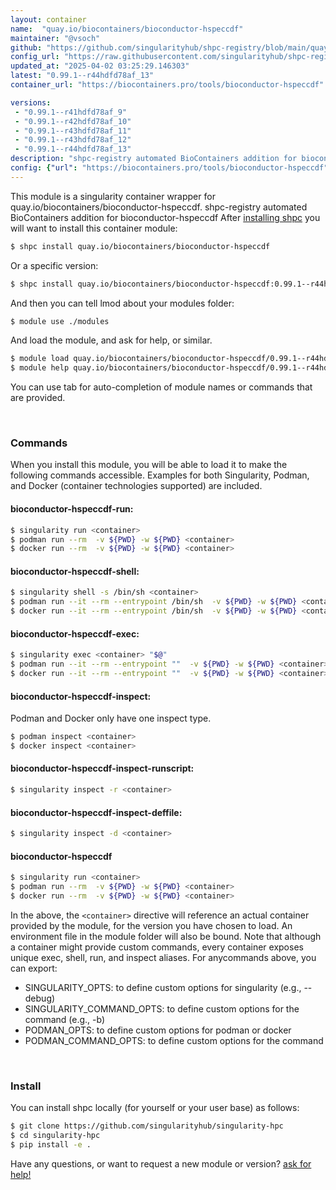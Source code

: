 ```yaml
---
layout: container
name:  "quay.io/biocontainers/bioconductor-hspeccdf"
maintainer: "@vsoch"
github: "https://github.com/singularityhub/shpc-registry/blob/main/quay.io/biocontainers/bioconductor-hspeccdf/container.yaml"
config_url: "https://raw.githubusercontent.com/singularityhub/shpc-registry/main/quay.io/biocontainers/bioconductor-hspeccdf/container.yaml"
updated_at: "2025-04-02 03:25:29.146303"
latest: "0.99.1--r44hdfd78af_13"
container_url: "https://biocontainers.pro/tools/bioconductor-hspeccdf"

versions:
 - "0.99.1--r41hdfd78af_9"
 - "0.99.1--r42hdfd78af_10"
 - "0.99.1--r43hdfd78af_11"
 - "0.99.1--r43hdfd78af_12"
 - "0.99.1--r44hdfd78af_13"
description: "shpc-registry automated BioContainers addition for bioconductor-hspeccdf"
config: {"url": "https://biocontainers.pro/tools/bioconductor-hspeccdf", "maintainer": "@vsoch", "description": "shpc-registry automated BioContainers addition for bioconductor-hspeccdf", "latest": {"0.99.1--r44hdfd78af_13": "sha256:856a69c455a0baf84b5c1bcd372f74feec4e0f27bbc7d5f4e8a3f4b352ab1853"}, "tags": {"0.99.1--r41hdfd78af_9": "sha256:8e39aa578bc0e06bb61a2869e53e8ab023c6ba89ac018f7e9372e6659d0955d2", "0.99.1--r42hdfd78af_10": "sha256:589805a6645368b5a2ce2e32d584ae026265cc276c04ec54014f4e8b4e4a7a20", "0.99.1--r43hdfd78af_11": "sha256:26b48413a10f1cd468fb58294fe8ccd4ffbc653148aa9a3639ca0167a4453737", "0.99.1--r43hdfd78af_12": "sha256:341b893b85791704142c55e0d902c514e0db05387cc8756931859136aca1b375", "0.99.1--r44hdfd78af_13": "sha256:856a69c455a0baf84b5c1bcd372f74feec4e0f27bbc7d5f4e8a3f4b352ab1853"}, "docker": "quay.io/biocontainers/bioconductor-hspeccdf"}
---
```


This module is a singularity container wrapper for quay.io/biocontainers/bioconductor-hspeccdf.
shpc-registry automated BioContainers addition for bioconductor-hspeccdf
After [installing shpc](#install) you will want to install this container module:


```bash
$ shpc install quay.io/biocontainers/bioconductor-hspeccdf
```

Or a specific version:

```bash
$ shpc install quay.io/biocontainers/bioconductor-hspeccdf:0.99.1--r44hdfd78af_13
```

And then you can tell lmod about your modules folder:

```bash
$ module use ./modules
```

And load the module, and ask for help, or similar.

```bash
$ module load quay.io/biocontainers/bioconductor-hspeccdf/0.99.1--r44hdfd78af_13
$ module help quay.io/biocontainers/bioconductor-hspeccdf/0.99.1--r44hdfd78af_13
```

You can use tab for auto-completion of module names or commands that are provided.

<br>

### Commands

When you install this module, you will be able to load it to make the following commands accessible.
Examples for both Singularity, Podman, and Docker (container technologies supported) are included.

#### bioconductor-hspeccdf-run:

```bash
$ singularity run <container>
$ podman run --rm  -v ${PWD} -w ${PWD} <container>
$ docker run --rm  -v ${PWD} -w ${PWD} <container>
```

#### bioconductor-hspeccdf-shell:

```bash
$ singularity shell -s /bin/sh <container>
$ podman run --it --rm --entrypoint /bin/sh  -v ${PWD} -w ${PWD} <container>
$ docker run --it --rm --entrypoint /bin/sh  -v ${PWD} -w ${PWD} <container>
```

#### bioconductor-hspeccdf-exec:

```bash
$ singularity exec <container> "$@"
$ podman run --it --rm --entrypoint ""  -v ${PWD} -w ${PWD} <container> "$@"
$ docker run --it --rm --entrypoint ""  -v ${PWD} -w ${PWD} <container> "$@"
```

#### bioconductor-hspeccdf-inspect:

Podman and Docker only have one inspect type.

```bash
$ podman inspect <container>
$ docker inspect <container>
```

#### bioconductor-hspeccdf-inspect-runscript:

```bash
$ singularity inspect -r <container>
```

#### bioconductor-hspeccdf-inspect-deffile:

```bash
$ singularity inspect -d <container>
```



#### bioconductor-hspeccdf

```bash
$ singularity run <container>
$ podman run --rm  -v ${PWD} -w ${PWD} <container>
$ docker run --rm  -v ${PWD} -w ${PWD} <container>
```


In the above, the `<container>` directive will reference an actual container provided
by the module, for the version you have chosen to load. An environment file in the
module folder will also be bound. Note that although a container
might provide custom commands, every container exposes unique exec, shell, run, and
inspect aliases. For anycommands above, you can export:

 - SINGULARITY_OPTS: to define custom options for singularity (e.g., --debug)
 - SINGULARITY_COMMAND_OPTS: to define custom options for the command (e.g., -b)
 - PODMAN_OPTS: to define custom options for podman or docker
 - PODMAN_COMMAND_OPTS: to define custom options for the command

<br>

### Install

You can install shpc locally (for yourself or your user base) as follows:

```bash
$ git clone https://github.com/singularityhub/singularity-hpc
$ cd singularity-hpc
$ pip install -e .
```

Have any questions, or want to request a new module or version? [ask for help!](https://github.com/singularityhub/singularity-hpc/issues)